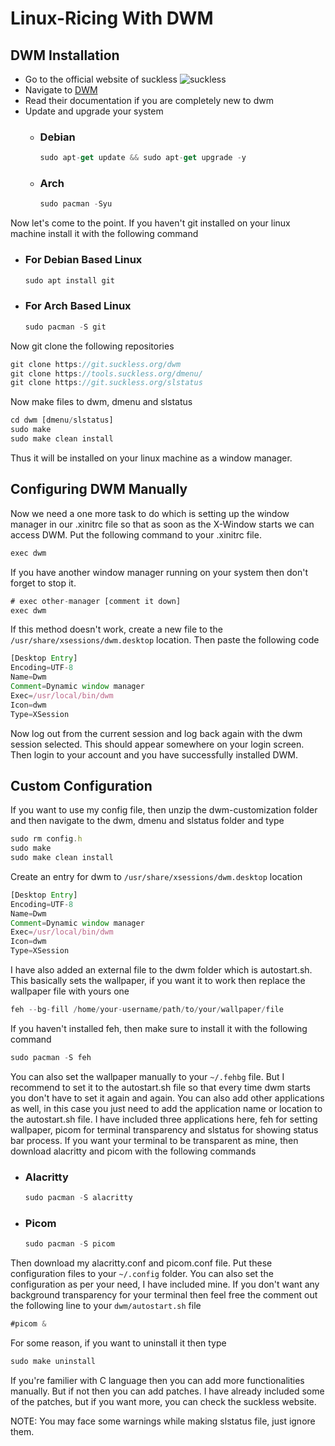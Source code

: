 # Linux-Ricing With DWM

## DWM Installation
- Go to the official website of suckless ![suckless](https://suckless.org/logo.svg)
- Navigate to [DWM](https://dwm.suckless.org/)
- Read their documentation if you are completely new to dwm
- Update and upgrade your system
  - ### Debian 
    ```javascript
    sudo apt-get update && sudo apt-get upgrade -y
    ```

  - ### Arch
    ```javascript
    sudo pacman -Syu
    ```


Now let's come to the point. If you haven't git installed on your linux machine install it with the following command
  - ### For Debian Based Linux
    ```javascript
    sudo apt install git
    ```

  - ### For Arch Based Linux
    ```javascript
    sudo pacman -S git
    ```

Now git clone the following repositories
```javascript
git clone https://git.suckless.org/dwm
git clone https://tools.suckless.org/dmenu/
git clone https://git.suckless.org/slstatus
```

Now make files to dwm, dmenu and slstatus
```javascript
cd dwm [dmenu/slstatus]
sudo make
sudo make clean install
```  
Thus it will be installed on your linux machine as a window manager.

## Configuring DWM Manually
Now we need a one more task to do which is setting up the window manager in our .xinitrc file so that as soon as the X-Window starts we can access DWM. Put the following command to your .xinitrc file.
```javascript
exec dwm
```


If you have another window manager running on your system then don't forget to stop it.
```javascript
# exec other-manager [comment it down]
exec dwm
```  


If this method doesn't work, create a new file to the ```/usr/share/xsessions/dwm.desktop``` location. Then paste the following code
```javascript
[Desktop Entry]
Encoding=UTF-8
Name=Dwm
Comment=Dynamic window manager
Exec=/usr/local/bin/dwm
Icon=dwm
Type=XSession
```


Now log out from the current session and log back again with the dwm session selected. This should appear somewhere on your login screen. Then login to your account and you have successfully installed DWM.


## Custom Configuration
If you want to use my config file, then unzip the dwm-customization folder and then navigate to the dwm, dmenu and slstatus folder and type
```javascript
sudo rm config.h
sudo make
sudo make clean install
```

Create an entry for dwm to ```/usr/share/xsessions/dwm.desktop``` location
```javascript
[Desktop Entry]
Encoding=UTF-8
Name=Dwm
Comment=Dynamic window manager
Exec=/usr/local/bin/dwm
Icon=dwm
Type=XSession
```

I have also added an external file to the dwm folder which is autostart.sh. This basically sets the wallpaper, if you want it to work then replace the wallpaper file with yours one
```javascript
feh --bg-fill /home/your-username/path/to/your/wallpaper/file
```

If you haven't installed feh, then make sure to install it with the following command
```javascript
sudo pacman -S feh
```

You can also set the wallpaper manually to your ```~/.fehbg``` file. But I recommend to set it to the autostart.sh file so that every time dwm starts you don't have to set it again and again. You can also add other applications as well, in this case you just need to add the application name or location to the autostart.sh file. I have included three applications here, feh for setting wallpaper, picom for terminal transparency and slstatus for showing status bar process. If you want your terminal to be transparent as mine, then download alacritty and picom with the following commands
  - ### Alacritty
    ```javascript
    sudo pacman -S alacritty
    ```

  - ### Picom
    ```javascript
    sudo pacman -S picom
    ```

Then download my alacritty.conf and picom.conf file. Put these configuration files to your ```~/.config``` folder. You can also set the configuration as per your need, I have included mine. If you don't want any background transparency for your terminal then feel free the comment out the following line to your ```dwm/autostart.sh``` file
```javascript
#picom &
```


For some reason, if you want to uninstall it then type
```javascript
sudo make uninstall
```

If you're familier with C language then you can add more functionalities manually. But if not then you can add patches. I have already included some of the patches, but if you want more, you can check the suckless website.

NOTE: You may face some warnings while making slstatus file, just ignore them.
